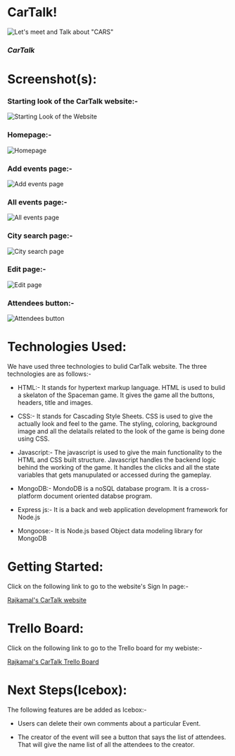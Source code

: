 # CarTalk!

![Let's meet and Talk about "CARS"](https://i.pinimg.com/originals/82/e9/86/82e986fcbc29c302f5096c3912e28748.jpg)

### _CarTalk_

# Screenshot(s): 

### Starting look of the CarTalk website:- 

![Starting Look of the Website](https://i.imgur.com/fJHgnBT.png)

### Homepage:- 

![Homepage](https://i.imgur.com/ebEKlS6.png)

### Add events page:- 

![Add events page](https://i.imgur.com/G3fzYWm.png)


### All events page:- 

![All events page](https://i.imgur.com/ebEKlS6.png)

### City search page:- 

![City search page](https://i.imgur.com/CCu28B1.png)

###  Edit page:- 

![Edit page](https://i.imgur.com/zIHaXcx.png)

###  Attendees button:- 

![Attendees button](https://i.imgur.com/MVW43i1.png)



# Technologies Used: 
We have used three technologies to bulid CarTalk website. The three technologies are as follows:- 

* HTML:- It stands for hypertext markup language. HTML is used to bulid a skelaton of the Spaceman game. It gives the game all the buttons, headers, title and images. 

* CSS:- It stands for Cascading Style Sheets. CSS is used to give the actually look and feel to the game. The styling, coloring, background image and all the delatails related to the look of the game is being done using CSS.

* Javascript:- The javascript is used to give the main functionality to the HTML and CSS built structure. Javascript handles the backend logic behind the working of the game. It handles the clicks and all the state variables that gets manupulated or accessed during the gameplay.

* MongoDB:- MondoDB is a noSQL database program. It is a cross-platform document oriented databse program.

* Express js:- It is a back and web application development framework for Node.js

* Mongoose:- It is Node.js based Object data modeling library for MongoDB



# Getting Started: 
Click on the following link to go to the website's Sign In page:- 

[Rajkamal's CarTalk website](https://cartalk.herokuapp.com/)

# Trello Board:
Click on the following link to go to the Trello board for my webiste:- 

[Rajkamal's CarTalk Trello Board](https://trello.com/b/dTuga4nw/cartalk)

# Next Steps(Icebox): 
The following features are be added as Icebox:- 

* Users can delete their own comments about a particular Event.

* The creator of the event will see a button that says the list of attendees. That will give the name list of all the attendees to the creator.
